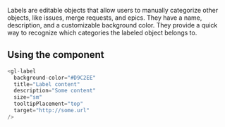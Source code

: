 Labels are editable objects that allow users to manually categorize other objects, like issues,
merge requests, and epics. They have a name, description, and a customizable background color.
They provide a quick way to recognize which categories the labeled object belongs to.

## Using the component

```js
<gl-label
  background-color="#D9C2EE"
  title="Label content"
  description="Some content"
  size="sm"
  tooltipPlacement="top"
  target="http://some.url"
/>
```
